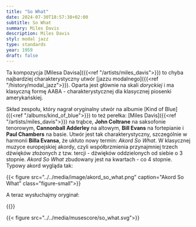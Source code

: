 ```yaml
---
title: "So What"
date: 2024-07-30T18:57:38+02:00
subtitle: So What
summary: Miles Davis
description: Miles Davis
styl: modal jazz
type: standards
year: 1959
draft: false
---
```

Ta kompozycja [Milesa Davisa]({{<ref "/artists/miles_davis">}}) to chyba najbardziej charakterystyczny utwór [jazzu modalnego]({{<ref "/history/modal_jazz">}}). Oparta jest głównie na skali *doryckiej* i ma klasyczną formę AABA - charakterystycznej dla klasycznej piosenki amerykańskiej.

Skład zespołu, który nagrał oryginalny utwór na albumie [Kind of Blue]({{<ref "/albums/kind_of_blue">}}) to też perełka: [Miles Davis]({{<ref "/artists/miles_davis">}}) na trąbce, __John Coltrane__ na saksofonie tenorowym, __Cannonball Adderley__ na altowym, __Bill Evans__ na fortepianie i __Paul Chambers__ na basie. Utwór jest tak charakterystyczny, szczególnie w harmonii __Billa Evansa__, że ukłuto nowy termin: *Akord So What*. W klasycznej muzyce europejskiej akordy, czyli współbrzmienia przynajmniej trzech dźwięków złożonych z tzw. tercji - dźwięków oddzielonych od siebie o 3 stopnie. *Akord So What* zbudowany jest na kwartach - co 4 stopnie. Typowy akord wygląda tak:

{{< figure src="../../media/image/akord_so_what.png" caption="Akord So What" class="figure-small">}}

A teraz wysłuchajmy oryginał:

{{<youtube ylXk1LBvIqU>}}

{{< figure src="../../media/musescore/so_what.svg">}}
